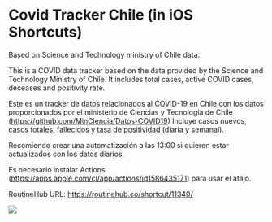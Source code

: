 # Covid Tracker Chile (in iOS Shortcuts)
Based on Science and Technology ministry of Chile data.

This is a COVID data tracker based on the data provided by the Science and Technology Ministry of Chile.
It includes total cases, active COVID cases, deceases and positivity rate.

Este es un tracker de datos relacionados al COVID-19 en Chile con los datos proporcionados por el ministerio de Ciencias y Tecnología de Chile (https://github.com/MinCiencia/Datos-COVID19)
Incluye casos nuevos, casos totales, fallecidos y tasa de positividad (diaria y semanal).

Recomiendo crear una automatización a las 13:00 si quieren estar actualizados con los datos diarios.

Es necesario instalar Actions (https://apps.apple.com/cl/app/actions/id1586435171) para usar el atajo.

RoutineHub URL: https://routinehub.co/shortcut/11340/

![](https://i.imgur.com/2jK9MQr.png)
